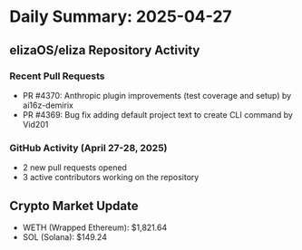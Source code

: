 # Daily Summary: 2025-04-27

## elizaOS/eliza Repository Activity

### Recent Pull Requests
- PR #4370: Anthropic plugin improvements (test coverage and setup) by ai16z-demirix
- PR #4369: Bug fix adding default project text to create CLI command by Vid201

### GitHub Activity (April 27-28, 2025)
- 2 new pull requests opened
- 3 active contributors working on the repository

## Crypto Market Update
- WETH (Wrapped Ethereum): $1,821.64
- SOL (Solana): $149.24